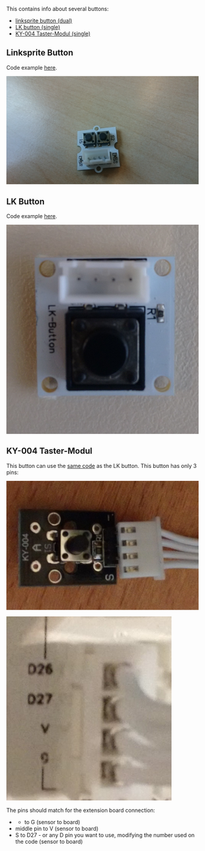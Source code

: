 This contains info about several buttons:
* [linksprite button (dual)](#linksprite-button)
* [LK button (single)](#lk-button)
* [KY-004 Taster-Modul (single)](#ky004-taster-modul)

## Linksprite Button

Code example [here](button.py).

![image of device](images/pic1.JPG)

## LK Button

Code example [here](lk-button.py).

![LK-Button](images/lkbutton.jpg)


## KY-004 Taster-Modul

This button can use the [same code](lk-button.py) as the LK button.
This button has only 3 pins:

![KY004](images/ky004_0.jpg)

![Board Connection](images/ky004_1.jpg)

The pins should match for the extension board connection:
* - to G (sensor to board)
* middle pin to V (sensor to board)
* S to D27 - or any D pin you want to use, modifying the number used on the code (sensor to board)
